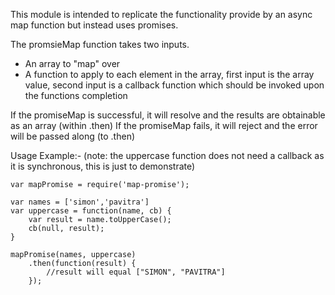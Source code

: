 This module is intended to replicate the functionality provide by an async map function but instead uses promises.

The promsieMap function takes two inputs.
* An array to "map" over
* A function to apply to each element in the array, first input is the array value, second input is a callback function which should be invoked upon the functions completion

If the promiseMap is successful, it will resolve and the results are obtainable as an array (within .then)
If the promiseMap fails, it will reject and the error will be passed along (to .then)

Usage Example:-
(note: the uppercase function does not need a callback as it is synchronous, this is just to demonstrate)
```
var mapPromise = require('map-promise');

var names = ['simon','pavitra']
var uppercase = function(name, cb) {
	var result = name.toUpperCase();
	cb(null, result);
}

mapPromise(names, uppercase)
	.then(function(result) {
		//result will equal ["SIMON", "PAVITRA"]
	});
```
